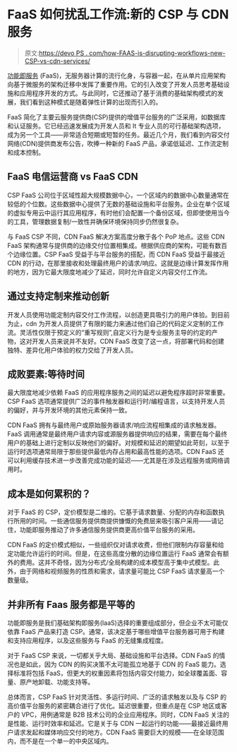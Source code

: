 # FaaS 如何扰乱工作流:新的 CSP 与 CDN 服务

> 原文:[https://devo PS . com/how-FAAS-is-disrupting-workflows-new-CSP-vs-cdn-services/](https://devops.com/how-faas-is-disrupting-workflows-new-csp-vs-cdn-services/)

[功能即服务](https://devops.com/faas-is-key-to-devops-efficiency/) (FaaS)，无服务器计算的流行化身，与容器一起，在从单片应用架构向基于微服务的架构迁移中发挥了重要作用。它的引入改变了开发人员思考基础设施和应用程序开发的方式。与此同时，它还推动了基于消费的基础架构模式的发展，我们看到这种模式是随着弹性计算的出现而引入的。

FaaS 简化了主要云服务提供商(CSP)提供的增值平台服务的广泛采用，如数据库和认证服务。它已经迅速发展成为开发人员和 It 专业人员的可行基础架构选项，成为另一个工具——非常适合短期或短暂的任务。最近几个月，我们看到内容交付网络(CDN)提供商发布公告，吹捧一种新的 FaaS 产品，承诺低延迟、工作流定制和成本控制。

## **FaaS 电信运营商 vs FaaS CDN**

CSP FaaS 公司位于区域性超大规模数据中心，一个区域内的数据中心数量通常在较低的个位数。这些数据中心提供了无数的基础设施和平台服务。企业在单个区域的虚拟专用云中运行其应用程序，有时他们会配置一个备份区域，但即使使用当今的工具，管理数据复制/一致性并确保环境保持同步仍然很复杂。

与 FaaS CSP 不同，CDN FaaS 解决方案高度分散于各个 PoP 地点。这些 CDN FaaS 架构通常与提供商的边缘交付位置相集成。根据供应商的架构，可能有数百个边缘位置。CSP FaaS 受益于与平台服务的搭配，而 CDN FaaS 受益于最接近 CDN 的行动，在那里接收和处理最终用户的请求/响应。这就是边缘计算发挥作用的地方，因为它最大限度地减少了延迟，同时允许自定义内容交付工作流。

## **通过支持定制来推动创新**

开发人员使用功能定制内容交付工作流程，以创造更具吸引力的用户体验。到目前为止，cdn 为开发人员提供了有限的能力来通过他们自己的代码定义定制的工作流。灵活性仅限于预定义的“重写规则”,自定义行为是专业服务主导的约定的产物，这对开发人员来说并不友好。CDN FaaS 改变了这一点，将部署代码和创建独特、差异化用户体验的权力交给了开发人员。

## **成败要素:等待时间**

最大限度地减少依赖 FaaS 的应用程序服务之间的延迟以避免程序超时非常重要。CSP FaaS 选项通常提供广泛的事件触发器和运行时/编程语言，以支持开发人员的偏好，并与开发环境的其他元素保持一致。

CDN FaaS 拥有与最终用户或原始服务器请求/响应流程相集成的请求触发器。FaaS 调用通常是最终用户请求内容或源服务器提供响应的结果，需要在每个最终用户的基础上进行定制以反映他们的偏好。对规模和延迟的期望如此苛刻，以至于运行时选项通常局限于那些提供最低内存占用和最高性能的选项。CDN FaaS 还可以利用缓存技术进一步改善完成功能的延迟——尤其是在涉及远程服务或网络调用时。

## 成本是如何累积的？

对于 FaaS 的 CSP，定价模型是二维的。它基于请求数量、分配的内存和函数执行所用的时间。一些通信服务提供商提供慷慨的免费层来吸引客户采用——请记住，功能即服务推动了许多通信服务提供商更高价值平台服务的采用。

CDN FaaS 的定价模式相似，一些组织仅对请求收费，但他们限制内存容量和给定功能允许运行的时间。但是，在这些高度分散的边缘位置运行 FaaS 通常会有额外的费用。这并不奇怪，因为分布式/全局构建的成本模型高于集中式模型。此外，由于网络和视频服务的性质和需求，请求量可能比 CSP FaaS 请求量高一个数量级。

## **并非所有 Faas 服务都是平等的**

功能即服务是我们基础架构即服务(IaaS)选择的重要组成部分，但企业不太可能仅依靠 FaaS 产品来打造 CSP。通常，该决定基于哪些增值平台服务器可用于构建和支持应用程序，以及这些服务与 FaaS 的无缝集成程度。

对于 FaaS CSP 来说，一切都关乎大局、基础设施和平台选择。CDN FaaS 的情况也是如此，因为 CDN 的购买决策不太可能孤立地基于 CDN 的 FaaS 能力。选择标准将包括 FaaS，但更大的权重因素将包括内容交付能力，如全球覆盖面、容量、原产地卸载、功能支持等。

总体而言，CSP FaaS 针对灵活性、多运行时间、广泛的请求触发以及与 CSP 的高价值平台服务的紧密耦合进行了优化。延迟很重要，但重点是在 CSP 地区或客户的 VPC，用例通常是 B2B 技术公司的企业应用程序。同时，CDN FaaS 关注的是性能、运行时效率和延迟。它是关于与 CDN 一起运行的功能——最接近最终用户请求发起和媒体响应交付的地方。CDN FaaS 需要巨大的规模——在全球范围内，而不是在一个单一的中央区域内。